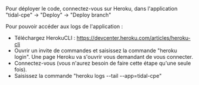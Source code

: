 Pour déployer le code, connectez-vous sur Heroku, dans l'application "tidal-cpe" -> "Deploy" -> "Deploy branch"


Pour pouvoir accéder aux logs de l'application :
- Téléchargez HerokuCLI : https://devcenter.heroku.com/articles/heroku-cli
- Ouvrir un invite de commandes et saisissez la commande "heroku login". Une page Heroku va s'ouvrir vous demandant de vous connecter.
- Connectez-vous (vous n'aurez besoin de faire cette étape qu'une seule fois).
- Saisissez la commande "heroku logs --tail --app=tidal-cpe"
